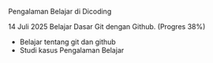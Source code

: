 Pengalaman Belajar di Dicoding

14 Juli 2025
Belajar Dasar Git dengan Github. (Progres 38%)
* Belajar tentang git dan github
* Studi kasus Pengalaman Belajar
